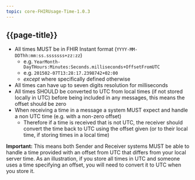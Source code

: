 ```yaml
---
topic: core-FHIRUsage-Time-1.0.3
---
```


## {{page-title}}

* All times MUST be in FHIR Instant format (```YYYY-MM-DDThh:mm:ss.sssssss+zz:zz```) 
  * e.g. ```YearMonth-DayTHours:Minutes:Seconds.milliseconds+OffsetFromUTC``` 
  * e.g. ```201502-07T13:28:17.2398742+02:00```
  * *except* where specifically defined otherwise
* All times can have up to seven digits resolution for milliseconds
* All times SHOULD be converted to UTC from local times (if not stored locally in UTC) before being included in any messages, this means the offset should be zero
* When receiving a time in a message a system MUST expect and handle a non UTC time (e.g. with a non-zero offset)
  * Therefore if a time is received that is not UTC, the receiver should convert the time back to UTC using the offset given (or to their local time, if storing times in a local time)

<div markdown="span" class="alert alert-warning" role="alert"><i class="fa fa-warning"></i><b> Important:</b> 
This means both Sender and Receiver systems MUST be able to handle a time provided with an offset from UTC that differs from your local server time. As an illustration, if you store all times in UTC and someone uses a time specifying an offset, you will need to convert it to UTC when you store it.
</div>